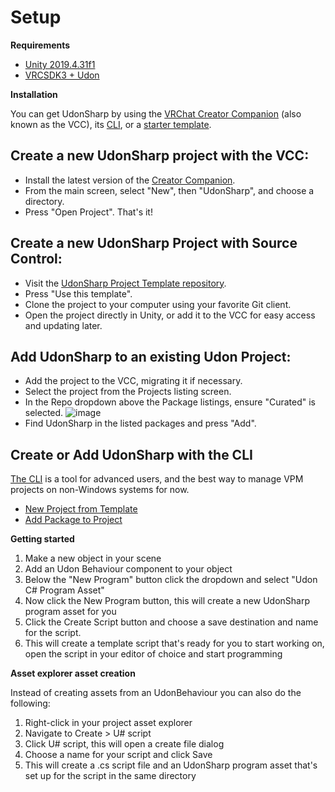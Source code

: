 # Setup

**Requirements**
- [Unity 2019.4.31f1](https://unity3d.com/get-unity/download/archive)
- [VRCSDK3 + Udon](https://vrchat.com/home/download)

**Installation**

You can get UdonSharp by using the [VRChat Creator Companion](https://vcc.docs.vrchat.com/) (also known as the VCC), its [CLI](https://vcc.docs.vrchat.com/vpm/cli/), or a [starter template](https://github.com/vrchat-community/template-udonsharp). 

## Create a new UdonSharp project with the VCC:
- Install the latest version of the [Creator Companion](https://vrchat.com/home/download).
- From the main screen, select "New", then "UdonSharp", and choose a directory.
- Press "Open Project". That's it!

## Create a new UdonSharp Project with Source Control:
- Visit the [UdonSharp Project Template repository](https://github.com/vrchat-community/template-udonsharp).
- Press "Use this template".
- Clone the project to your computer using your favorite Git client.
- Open the project directly in Unity, or add it to the VCC for easy access and updating later.

## Add UdonSharp to an existing Udon Project:
- Add the project to the VCC, migrating it if necessary.
- Select the project from the Projects listing screen.
- In the Repo dropdown above the Package listings, ensure "Curated" is selected.
![image](/udonsharp.docs.vrchat.com/images/repos-official-curated.png)
- Find UdonSharp in the listed packages and press "Add".


## Create or Add UdonSharp with the CLI
[The CLI](https://vcc.docs.vrchat.com/vpm/cli/) is a tool for advanced users, and the best way to manage VPM projects on non-Windows systems for now.
- [New Project from Template](https://vcc.docs.vrchat.com/vpm/cli/#new)
- [Add Package to Project](https://vcc.docs.vrchat.com/vpm/cli/#add-package)

**Getting started**

1. Make a new object in your scene
2. Add an Udon Behaviour component to your object
3. Below the "New Program" button click the dropdown and select "Udon C# Program Asset"
4. Now click the New Program button, this will create a new UdonSharp program asset for you
5. Click the Create Script button and choose a save destination and name for the script.
6. This will create a template script that's ready for you to start working on, open the script in your editor of choice and start programming

**Asset explorer asset creation**

Instead of creating assets from an UdonBehaviour you can also do the following:
1. Right-click in your project asset explorer
2. Navigate to Create > U# script
3. Click U# script, this will open a create file dialog
4. Choose a name for your script and click Save
5. This will create a .cs script file and an UdonSharp program asset that's set up for the script in the same directory
